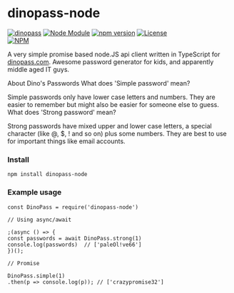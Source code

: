 # dinopass-node

[![dinopass](https://img.shields.io/badge/dino-pass-blue.svg)](https://github.com/towerdigital/dinopass-node)
[![Node Module](https://img.shields.io/badge/node.js-module-82bb22.svg)](https://github.com/towerdigital/dinopass-node)
[![npm version](https://badge.fury.io/js/dinopass-node.svg)](https://badge.fury.io/js/dinopass-node)
[![License](http://img.shields.io/badge/license-MIT-lightgrey.svg)](https://github.com/towerdigital/dinopass-node/blob/master/LICENSE)
<br>
[![NPM](https://nodei.co/npm/dinopass-node.png?compact=true)](https://nodei.co/npm/dinopass-node/)

A very simple promise based node.JS api client written in TypeScript for [dinopass.com](https://dinopass.com).
Awesome password generator for kids, and apparently middle aged IT guys.

About Dino's Passwords
What does 'Simple password' mean?

Simple passwords only have lower case letters and numbers. They are easier to remember but might also be easier for someone else to guess.
What does 'Strong password' mean?

Strong passwords have mixed upper and lower case letters, a special character (like @, \$, ! and so on) plus some numbers. They are best to use for important things like email accounts.

### Install

```
npm install dinopass-node
```

### Example usage

```
const DinoPass = require('dinopass-node')

// Using async/await

;(async () => {
const passwords = await DinoPass.strong(1)
console.log(passwords)  // ['paleOl!ve66']
})();

// Promise

DinoPass.simple(1)
.then(p => console.log(p)); // ['crazypromise32']

```
